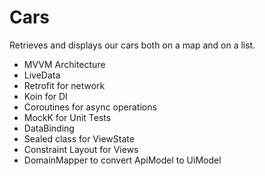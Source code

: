 # Cars
Retrieves and displays our cars both on a map and on a list.
* MVVM Architecture
* LiveData
* Retrofit for network
* Koin for DI
* Coroutines for async operations
* MockK for Unit Tests
* DataBinding
* Sealed class for ViewState
* Constraint Layout for Views
* DomainMapper to convert ApiModel to UiModel